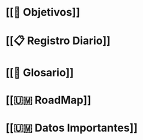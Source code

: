 # [[🎯 Objetivos]]
# [[📋 Registro Diario]]
# [[🤔 Glosario]]
# [[🇺🇲 RoadMap]]

# [[🇺🇲 Datos Importantes]]
